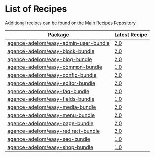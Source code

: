 # List of Recipes

Additional recipes can be found on the [Main Recipes Repository](https://github.com/symfony/recipes/blob/flex/main/RECIPES.md)

| Package | Latest Recipe |
| --- | --- |
| [agence-adeliom/easy-admin-user-bundle](https://packagist.org/packages/agence-adeliom/easy-admin-user-bundle) | [2.0](agence-adeliom/easy-admin-user-bundle/2.0) |
| [agence-adeliom/easy-block-bundle](https://packagist.org/packages/agence-adeliom/easy-block-bundle) | [2.0](agence-adeliom/easy-block-bundle/2.0) |
| [agence-adeliom/easy-blog-bundle](https://packagist.org/packages/agence-adeliom/easy-blog-bundle) | [2.0](agence-adeliom/easy-blog-bundle/2.0) |
| [agence-adeliom/easy-common-bundle](https://packagist.org/packages/agence-adeliom/easy-common-bundle) | [1.0](agence-adeliom/easy-common-bundle/1.0) |
| [agence-adeliom/easy-config-bundle](https://packagist.org/packages/agence-adeliom/easy-config-bundle) | [2.0](agence-adeliom/easy-config-bundle/2.0) |
| [agence-adeliom/easy-editor-bundle](https://packagist.org/packages/agence-adeliom/easy-editor-bundle) | [2.0](agence-adeliom/easy-editor-bundle/2.0) |
| [agence-adeliom/easy-faq-bundle](https://packagist.org/packages/agence-adeliom/easy-faq-bundle) | [2.0](agence-adeliom/easy-faq-bundle/2.0) |
| [agence-adeliom/easy-fields-bundle](https://packagist.org/packages/agence-adeliom/easy-fields-bundle) | [1.0](agence-adeliom/easy-fields-bundle/1.0) |
| [agence-adeliom/easy-media-bundle](https://packagist.org/packages/agence-adeliom/easy-media-bundle) | [2.0](agence-adeliom/easy-media-bundle/2.0) |
| [agence-adeliom/easy-menu-bundle](https://packagist.org/packages/agence-adeliom/easy-menu-bundle) | [2.0](agence-adeliom/easy-menu-bundle/2.0) |
| [agence-adeliom/easy-page-bundle](https://packagist.org/packages/agence-adeliom/easy-page-bundle) | [2.0](agence-adeliom/easy-page-bundle/2.0) |
| [agence-adeliom/easy-redirect-bundle](https://packagist.org/packages/agence-adeliom/easy-redirect-bundle) | [2.0](agence-adeliom/easy-redirect-bundle/2.0) |
| [agence-adeliom/easy-seo-bundle](https://packagist.org/packages/agence-adeliom/easy-seo-bundle) | [1.0](agence-adeliom/easy-seo-bundle/1.0) |
| [agence-adeliom/easy-shop-bundle](https://packagist.org/packages/agence-adeliom/easy-shop-bundle) | [1.0](agence-adeliom/easy-shop-bundle/1.0) |